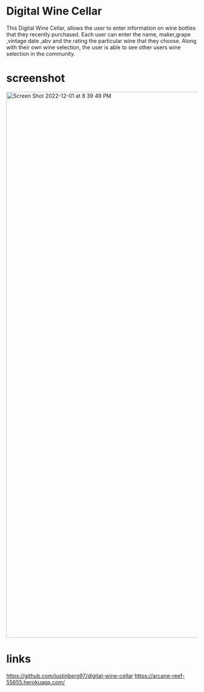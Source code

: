 # Digital Wine Cellar

This Digital Wine Cellar, allows the user to enter information on wine bottles that they recently purchased. Each user can enter the name, maker,grape ,vintage date ,abv and the rating the particular wine that they choose. Along with their own wine selection, the user is able to see other users wine selection in the community. 









# screenshot

<img width="1440" alt="Screen Shot 2022-12-01 at 8 39 49 PM" src="https://user-images.githubusercontent.com/110484382/205204613-1956d69c-3893-4e92-b72b-4f857f3136bf.png">


# links
https://github.com/justinberg97/digital-wine-cellar
https://arcane-reef-55655.herokuapp.com/

